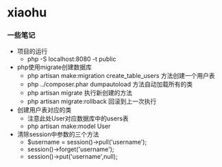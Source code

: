# xiaohu

### 一些笔记
- 项目的运行
    - php -S localhost:8080 -t public
- php使用migrate创建数据库
    - php artisan make:migration create_table_users 方法创建一个用户表
    - php ../composer.phar dumpautoload 方法自动加载所有的类
    - php artisan migrate 执行新创建的方法
    - php artisan migrate:rollback 回滚到上一次执行
- 创建用户表对应的类
    - 注意此处User对应数据库中的users表
    - php artisan make:model User
- 清除session中参数的三个方法
    - $username = session()->pull('username');
    - session()->forget('username');
    - session()->put('username',null);
